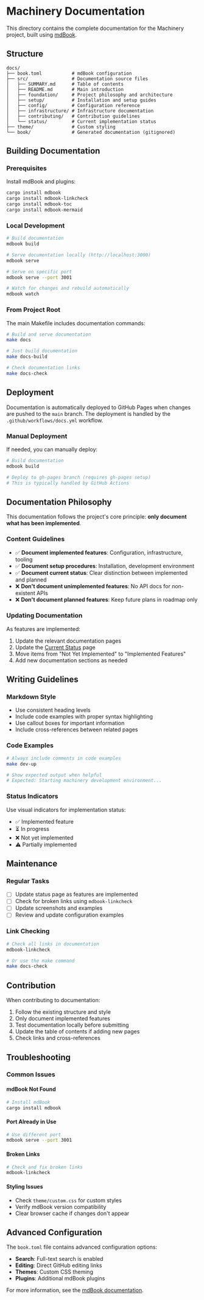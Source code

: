 # Machinery Documentation

This directory contains the complete documentation for the Machinery project, built using [mdBook](https://rust-lang.github.io/mdBook/).

## Structure

```
docs/
├── book.toml           # mdBook configuration
├── src/                # Documentation source files
│   ├── SUMMARY.md      # Table of contents
│   ├── README.md       # Main introduction
│   ├── foundation/     # Project philosophy and architecture
│   ├── setup/          # Installation and setup guides
│   ├── config/         # Configuration reference
│   ├── infrastructure/ # Infrastructure documentation
│   ├── contributing/   # Contribution guidelines
│   └── status/         # Current implementation status
├── theme/              # Custom styling
└── book/               # Generated documentation (gitignored)
```

## Building Documentation

### Prerequisites

Install mdBook and plugins:

```bash
cargo install mdbook
cargo install mdbook-linkcheck
cargo install mdbook-toc
cargo install mdbook-mermaid
```

### Local Development

```bash
# Build documentation
mdbook build

# Serve documentation locally (http://localhost:3000)
mdbook serve

# Serve on specific port
mdbook serve --port 3001

# Watch for changes and rebuild automatically
mdbook watch
```

### From Project Root

The main Makefile includes documentation commands:

```bash
# Build and serve documentation
make docs

# Just build documentation
make docs-build

# Check documentation links
make docs-check
```

## Deployment

Documentation is automatically deployed to GitHub Pages when changes are pushed to the `main` branch. The deployment is handled by the `.github/workflows/docs.yml` workflow.

### Manual Deployment

If needed, you can manually deploy:

```bash
# Build documentation
mdbook build

# Deploy to gh-pages branch (requires gh-pages setup)
# This is typically handled by GitHub Actions
```

## Documentation Philosophy

This documentation follows the project's core principle: **only document what has been implemented**. 

### Content Guidelines

- ✅ **Document implemented features**: Configuration, infrastructure, tooling
- ✅ **Document setup procedures**: Installation, development environment
- ✅ **Document current status**: Clear distinction between implemented and planned
- ❌ **Don't document unimplemented features**: No API docs for non-existent APIs
- ❌ **Don't document planned features**: Keep future plans in roadmap only

### Updating Documentation

As features are implemented:

1. Update the relevant documentation pages
2. Update the [Current Status](src/status/current.md) page
3. Move items from "Not Yet Implemented" to "Implemented Features"
4. Add new documentation sections as needed

## Writing Guidelines

### Markdown Style

- Use consistent heading levels
- Include code examples with proper syntax highlighting
- Use callout boxes for important information
- Include cross-references between related pages

### Code Examples

```bash
# Always include comments in code examples
make dev-up

# Show expected output when helpful
# Expected: Starting machinery development environment...
```

### Status Indicators

Use visual indicators for implementation status:

- ✅ Implemented feature
- ⏳ In progress
- ❌ Not yet implemented
- ⚠️ Partially implemented

## Maintenance

### Regular Tasks

- [ ] Update status page as features are implemented
- [ ] Check for broken links using `mdbook-linkcheck`
- [ ] Update screenshots and examples
- [ ] Review and update configuration examples

### Link Checking

```bash
# Check all links in documentation
mdbook-linkcheck

# Or use the make command
make docs-check
```

## Contribution

When contributing to documentation:

1. Follow the existing structure and style
2. Only document implemented features
3. Test documentation locally before submitting
4. Update the table of contents if adding new pages
5. Check links and cross-references

## Troubleshooting

### Common Issues

#### mdBook Not Found
```bash
# Install mdBook
cargo install mdbook
```

#### Port Already in Use
```bash
# Use different port
mdbook serve --port 3001
```

#### Broken Links
```bash
# Check and fix broken links
mdbook-linkcheck
```

#### Styling Issues
- Check `theme/custom.css` for custom styles
- Verify mdBook version compatibility
- Clear browser cache if changes don't appear

## Advanced Configuration

The `book.toml` file contains advanced configuration options:

- **Search**: Full-text search is enabled
- **Editing**: Direct GitHub editing links
- **Themes**: Custom CSS theming
- **Plugins**: Additional mdBook plugins

For more information, see the [mdBook documentation](https://rust-lang.github.io/mdBook/). 